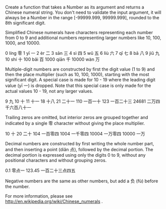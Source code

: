Create a function that takes a Number as its argument and returns a Chinese numeral string. You don't need to validate the input argument, it will always be a Number in the range [-99999.999, 99999.999], rounded to the 8th significant digit.


Simplified Chinese numerals have characters representing each number from 0 to 9 and additional numbers representing larger numbers like 10, 100, 1000, and 10000.

0 líng 零
1 yī 一
2 èr 二
3 sān 三
4 sì 四
5 wǔ 五
6 liù 六
7 qī 七
8 bā 八
9 jiǔ 九
10 shí 十
100 bǎi 百
1000 qiān 千
10000 wàn 万

Multiple-digit numbers are constructed by first the digit value (1 to 9) and then the place multiplier (such as 10, 100, 1000), starting with the most significant digit. A special case is made for 10 - 19 where the leading digit value (yī 一) is dropped. Note that this special case is only made for the actual values 10 - 19, not any larger values.

9 九
10 十
11 十一
18 十八
21 二十一
110 一百一十
123 一百二十三
24681 二万四千六百八十一

Trailing zeros are omitted, but interior zeros are grouped together and indicated by a single 零 character without giving the place multiplier.

10 十
20 二十
104 一百零四
1004 一千零四
10004 一万零四
10000 一万

Decimal numbers are constructed by first writing the whole number part, and then inserting a point (diǎn 点), followed by the decimal portion. The decimal portion is expressed using only the digits 0 to 9, without any positional characters and without grouping zeros.

0.1 零点一
123.45 一百二十三点四五

Negative numbers are the same as other numbers, but add a 负 (fù) before the number. 


For more information, please see http://en.wikipedia.org/wiki/Chinese_numerals .

